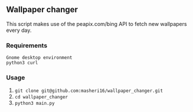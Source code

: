 ## Wallpaper changer

This script makes use of the peapix.com/bing API to fetch new wallpapers every day.

### Requirements
```
Gnome desktop environment
python3 curl
```

### Usage
1. `git clone git@github.com:masheri16/wallpaper_changer.git`
2. `cd wallpaper_changer`
3. `python3 main.py`
